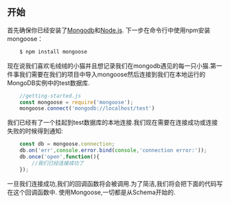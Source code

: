 ## 开始

首先确保你已经安装了[Mongodb](#)和[Node.js](#).
下一步在命令行中使用npm安装mongoose：

```sh
    $ npm install mongoose
```

现在说我们喜欢毛绒绒的小猫并且想记录我们在mongodb遇见的每一只小猫.第一件事我们需要在我们的项目中导入mongoose然后连接到我们在本地运行的MongoDB实例中的test数据库.
```js
    //getting-started.js 
    const mongoose = require('mongoose');
    mongoose.connect('mongodb://localhost/test')
```
我们已经有了一个挂起到test数据库的本地连接.我们现在需要在连接成功或连接失败的时候得到通知:
```js
    const db = mongoose.connection;
    db.on('err',console.error.bind(console,'connection error:'));
    db.once('open',function(){
        //我们已经连接成功了
    });
```
一旦我们连接成功,我们的回调函数将会被调用.为了简洁,我们将会把下面的代码写在这个回调函数中.
使用Mongoose,一切都是从Schema开始的.